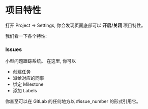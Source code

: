 # 项目特性
打开 Project -> Settings, 你会发现页面底部可以 **开启/关闭** 项目特性。

我们看一下各个特性:

### Issues
小型问题跟踪系统。 在这里, 你可以

- 创建任务
- 派给对应的同事
- 绑定 Milestone
- 添加 Labels
 
你甚至可以在 GitLab 的任何地方以 #issue_number 的形式引用它。
